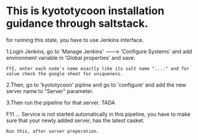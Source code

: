 # This is kyototycoon installation guidance through saltstack. 

for running this state, you have to use Jenkins interface.

1.Login Jenkins, go to 'Manage Jenkins' ---> 'Configure Systems' and add environment variable in 'Global properties' and save.
```
FYI, enter each node's name exactly like its salt name "...." and for value check the google sheet for uniqueness.
```
2.Then, go to 'kyototycoon' pipline and go to 'configure' and add the new server name to "Server" parameter.

3.Then run the pipeline for that server. TADA

FYI ... Service is not started automatically in this pipeline, you have to make sure that your newly added server, has the latest casket.

```
Run this, after server preperation. 
```
